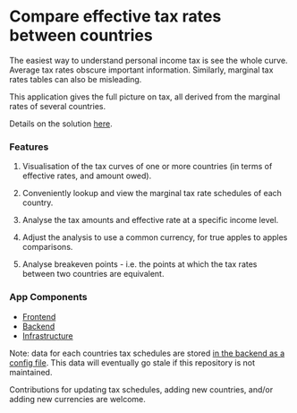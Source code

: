 # Compare effective tax rates between countries

The easiest way to understand personal income tax is see the whole curve. Average tax rates obscure important information. Similarly, marginal tax rates tables can also be misleading.

This application gives the full picture on tax, all derived from the marginal rates of several countries.

Details on the solution [here](/server/methodology.md).

### Features

1. Visualisation of the tax curves of one or more countries (in terms of effective rates, and amount owed).

2. Conveniently lookup and view the marginal tax rate schedules of each country.

3. Analyse the tax amounts and effective rate at a specific income level.

4. Adjust the analysis to use a common currency, for true apples to apples comparisons.

5. Analyse breakeven points - i.e. the points at which the tax rates between two countries are equivalent.

### App Components

- [Frontend](/client/README.md)
- [Backend](/server/README.md)
- [Infrastructure](/deploy/README.md)

Note: data for each countries tax schedules are stored [in the backend as a config file](https://github.com/Scott-Simmons/taxes-compare/blob/93868822405f519328868a45673f23643f3fb76b/server/assets/taxes.json). This data will eventually go stale if this repository is not maintained.

Contributions for updating tax schedules, adding new countries, and/or adding new currencies are welcome. 

